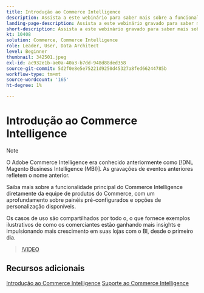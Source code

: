 ```yaml
---
title: Introdução ao Commerce Intelligence
description: Assista a este webinário para saber mais sobre a funcionalidade principal do Commerce Intelligence para sua loja de Adobe Commerce ou Magento Open Source.
landing-page-description: Assista a este webinário gravado para saber mais sobre a funcionalidade principal do Commerce Intelligence para sua loja de Adobe Commerce ou Magento Open Source.
short-description: Assista a este webinário gravado para saber mais sobre a funcionalidade principal do Commerce Intelligence para sua loja de Adobe Commerce ou Magento Open Source.
kt: 10408
solution: Commerce, Commerce Intelligence
role: Leader, User, Data Architect
level: Beginner
thumbnail: 342501.jpeg
exl-id: ac932e1b-ae0a-40a3-b7dd-948d88ded358
source-git-commit: 5d2f0e8e5e75221d9250d45327a8fed66244785b
workflow-type: tm+mt
source-wordcount: '165'
ht-degree: 1%

---
```


# Introdução ao Commerce Intelligence

>[!NOTE]
>
>O Adobe Commerce Intelligence era conhecido anteriormente como [!DNL Magento Business Intelligence (MBI)]. As gravações de eventos anteriores refletem o nome anterior.

Saiba mais sobre a funcionalidade principal do Commerce Intelligence diretamente da equipe de produtos do Commerce, com um aprofundamento sobre painéis pré-configurados e opções de personalização disponíveis.

Os casos de uso são compartilhados por todo o, o que fornece exemplos ilustrativos de como os comerciantes estão ganhando mais insights e impulsionando mais crescimento em suas lojas com o BI, desde o primeiro dia.

>[!VIDEO](https://video.tv.adobe.com/v/3425736?quality=12&learn=on)

## Recursos adicionais

[Introdução ao Commerce Intelligence](https://experienceleague.adobe.com/docs/commerce-business-intelligence/mbi/getting-started.html)
[Suporte ao Commerce Intelligence](https://experienceleague.adobe.com/docs/commerce-knowledge-base/kb/troubleshooting/miscellaneous/mbi-service-policies.html)
